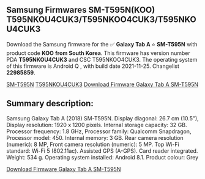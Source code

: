 <h2>Samsung Firmwares SM-T595N(KOO) T595NKOU4CUK3/T595NKOO4CUK3/T595NKOU4CUK3</h2>
Download the Samsung firmware for the ✅ <strong>Galaxy Tab A </strong> ⭐ <strong>SM-T595N</strong> with product code <strong>KOO</strong> <strong> from South Korea</strong>. This firmware has version number PDA <strong>T595NKOU4CUK3</strong> and CSC T595NKOO4CUK3. The operating system of this firmware is Android Q , with build date 2021-11-25. Changelist <strong>22985859</strong>.


[SM-T595N](https://samfirm.shop/samsung/model/SM-T595N)
[T595NKOU4CUK3](https://samfirm.shop/samsung/pda/T595NKOU4CUK3)
[Download Firmware Galaxy Tab A SM-T595N](https://samfirm.shop/samsung/firmware/477882)
<h2>Summary description:</h2>
<p>Samsung Galaxy Tab A (2018) SM-T595N. Display diagonal: 26.7 cm (10.5"), Display resolution: 1920 x 1200 pixels. Internal storage capacity: 32 GB. Processor frequency: 1.8 GHz, Processor family: Qualcomm Snapdragon, Processor model: 450. Internal memory: 3 GB. Rear camera resolution (numeric): 8 MP, Front camera resolution (numeric): 5 MP. Top Wi-Fi standard: Wi-Fi 5 (802.11ac). Assisted GPS (A-GPS). Card reader integrated. Weight: 534 g. Operating system installed: Android 8.1. Product colour: Grey</p>


[Download Firmware Galaxy Tab A SM-T595N](https://samfirm.shop/samsung/firmware/477882)
